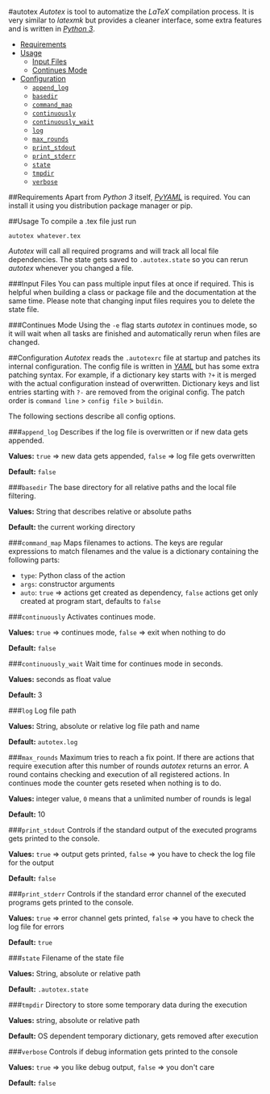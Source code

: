 #autotex
*Autotex* is tool to automatize the *LaTeX* compilation process. It is very similar to *latexmk* but provides a cleaner interface, some extra features and is written in [*Python 3*](https://www.python.org/).

 - [Requirements](#requirements)
 - [Usage](#usage)
   - [Input Files](#input-files)
   - [Continues Mode](#continues-mode)
 - [Configuration](#configuration)
   - [`append_log`](#append_log)
   - [`basedir`](#basedir)
   - [`command_map`](#command_map)
   - [`continuously`](#continuously)
   - [`continuously_wait`](#continuously_wait)
   - [`log`](#log)
   - [`max_rounds`](#max_rounds)
   - [`print_stdout`](#print_stdout)
   - [`print_stderr`](#print_stderr)
   - [`state`](#state)
   - [`tmpdir`](#tmpdir)
   - [`verbose`](#vebose)

##Requirements
Apart from *Python 3* itself, [*PyYAML*](http://pyyaml.org/) is required. You can install it using you distribution package manager or pip.

##Usage
To compile a .tex file just run

    autotex whatever.tex

*Autotex* will call all required programs and will track all local file dependencies. The state gets saved to `.autotex.state` so you can rerun *autotex* whenever you changed a file.

###Input Files
You can pass multiple input files at once if required. This is helpful when building a class or package file and the documentation at the same time. Please note that changing input files requires you to delete the state file.

###Continues Mode
Using the `-e` flag starts *autotex* in continues mode, so it will wait when all tasks are finished and automatically rerun when files are changed.

##Configuration
*Autotex* reads the `.autotexrc` file at startup and patches its internal configuration. The config file is written in [*YAML*](http://en.wikipedia.org/wiki/YAML) but has some extra patching syntax. For example, if a dictionary key starts with `?+` it is merged with the actual configuration instead of overwritten. Dictionary keys and list entries starting with `?-` are removed from the original config. The patch order is `command line` > `config file` > `buildin`.

The following sections describe all config options.

###`append_log`
Describes if the log file is overwritten or if new data gets appended.

**Values:** `true` => new data gets appended, `false` => log file gets overwritten

**Default:** `false`

###`basedir`
The base directory for all relative paths and the local file filtering.

**Values:** String that describes relative or absolute paths

**Default:** the current working directory

###`command_map`
Maps filenames to actions. The keys are regular expressions to match filenames and the value is a dictionary containing the following parts:

 - `type`: Python class of the action
 - `args`: constructor arguments
 - `auto`: `true` => actions get created as dependency, `false` actions get only created at program start, defaults to `false`

###`continuously`
Activates continues mode.

**Values:** `true` => continues mode, `false` => exit when nothing to do

**Default:** `false`

###`continuously_wait`
Wait time for continues mode in seconds.

**Values:** seconds as float value

**Default:** 3

###`log`
Log file path

**Values:** String, absolute or relative log file path and name

**Default:** `autotex.log`

###`max_rounds`
Maximum tries to reach a fix point. If there are actions that require execution after this number of rounds *autotex* returns an error. A round contains checking and execution of all registered actions. In continues mode the counter gets reseted when nothing is to do.

**Values:** integer value, `0` means that a unlimited number of rounds is legal

**Default:** 10

###`print_stdout`
Controls if the standard output of the executed programs gets printed to the console.

**Values:** `true` => output gets printed, `false` => you have to check the log file for the output

**Default:** `false`

###`print_stderr`
Controls if the standard error channel of the executed programs gets printed to the console.

**Values:** `true` => error channel gets printed, `false` => you have to check the log file for errors

**Default:** `true`

###`state`
Filename of the state file

**Values:** String, absolute or relative path

**Default:** `.autotex.state`

###`tmpdir`
Directory to store some temporary data during the execution

**Values:** string, absolute or relative path

**Default:** OS dependent temporary dictionary, gets removed after execution

###`verbose`
Controls if debug information gets printed to the console

**Values:** `true` => you like debug output, `false` => you don't care

**Default:** `false`

